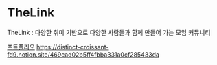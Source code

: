 # TheLink
TheLink : 다양한 취미 기반으로 다양한 사람들과 함께 만들어 가는 모임 커뮤니티

[포트폴리오](포트폴리오_이지원.pdf)
https://distinct-croissant-fd9.notion.site/469cad02b5ff4fbba331a0cf285433da


